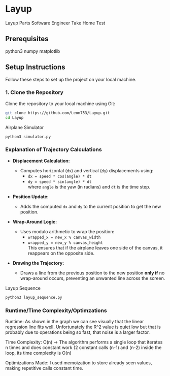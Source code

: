 # Layup

Layup Parts Software Engineer Take Home Test

## Prerequisites
python3
numpy
matplotlib

## Setup Instructions

Follow these steps to set up the project on your local machine.

### 1. Clone the Repository

Clone the repository to your local machine using Git:

```bash
git clone https://github.com/Leon753/Layup.git
cd Layup
```

Airplane Simulator
```bash
python3 simulator.py
```
### Explanation of Trajectory Calculations

- **Displacement Calculation:**  
  - Computes horizontal (`dx`) and vertical (`dy`) displacements using:
    - `dx = speed * cos(angle) * dt`
    - `dy = speed * sin(angle) * dt`  
  where `angle` is the yaw (in radians) and `dt` is the time step.

- **Position Update:**  
  - Adds the computed `dx` and `dy` to the current position to get the new position.

- **Wrap-Around Logic:**  
  - Uses modulo arithmetic to wrap the position:
    - `wrapped_x = new_x % canvas_width`
    - `wrapped_y = new_y % canvas_height`  
  This ensures that if the airplane leaves one side of the canvas, it reappears on the opposite side.

- **Drawing the Trajectory:**  
  - Draws a line from the previous position to the new position **only if** no wrap-around occurs, preventing an unwanted line across the screen.

Layup Sequence
```bash
python3 layup_sequence.py
```

### Runtime/Time Complexity/Optimzations
Runtime: As shown in the graph we can see visually that the linear regression line fits
well. Unfortunately the R^2 value is quiet low but that is probably due to
operations being so fast, that noise is a larger factor.

Time Complexity: O(n) -> The algorithm performs a single loop that iterates n times 
and does constant work (2 constant calls (n-1) and (n-2) inside the loop, 
its time complexity is O(n)

Optimizations Made: I used memoization to store already seen values, making repetitive
calls constant time.